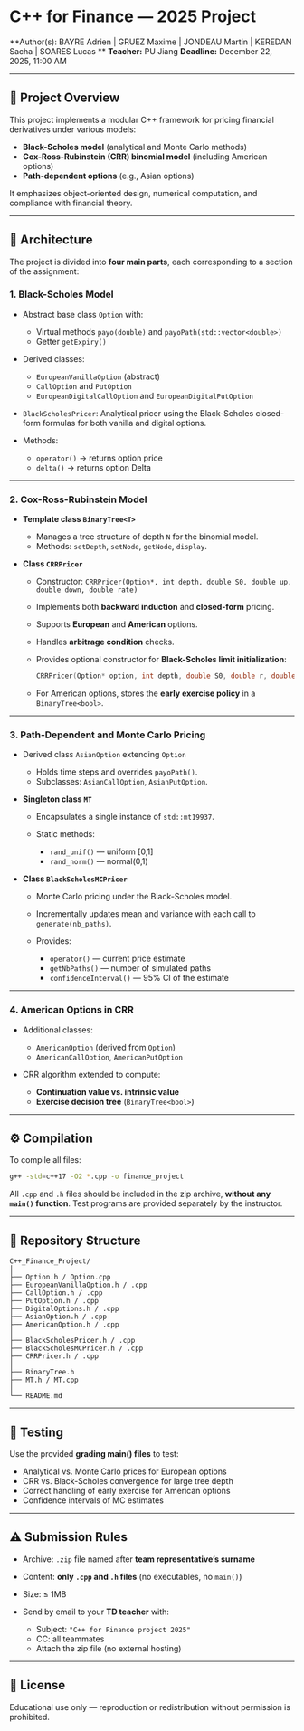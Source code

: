 # C++ for Finance — 2025 Project

**Author(s): BAYRE Adrien | GRUEZ Maxime | JONDEAU Martin | KEREDAN Sacha | SOARES Lucas **
**Teacher:** PU Jiang
**Deadline:** December 22, 2025, 11:00 AM

---

## 📘 Project Overview

This project implements a modular C++ framework for pricing financial derivatives under various models:

* **Black-Scholes model** (analytical and Monte Carlo methods)
* **Cox-Ross-Rubinstein (CRR) binomial model** (including American options)
* **Path-dependent options** (e.g., Asian options)

It emphasizes object-oriented design, numerical computation, and compliance with financial theory.

---

## 🧩 Architecture

The project is divided into **four main parts**, each corresponding to a section of the assignment:

### 1. Black-Scholes Model

* Abstract base class `Option` with:

  * Virtual methods `payo(double)` and `payoPath(std::vector<double>)`
  * Getter `getExpiry()`
* Derived classes:

  * `EuropeanVanillaOption` (abstract)
  * `CallOption` and `PutOption`
  * `EuropeanDigitalCallOption` and `EuropeanDigitalPutOption`
* `BlackScholesPricer`: Analytical pricer using the Black-Scholes closed-form formulas for both vanilla and digital options.
* Methods:

  * `operator()` → returns option price
  * `delta()` → returns option Delta

---

### 2. Cox-Ross-Rubinstein Model

* **Template class `BinaryTree<T>`**

  * Manages a tree structure of depth `N` for the binomial model.
  * Methods: `setDepth`, `setNode`, `getNode`, `display`.

* **Class `CRRPricer`**

  * Constructor: `CRRPricer(Option*, int depth, double S0, double up, double down, double rate)`
  * Implements both **backward induction** and **closed-form** pricing.
  * Supports **European** and **American** options.
  * Handles **arbitrage condition** checks.
  * Provides optional constructor for **Black-Scholes limit initialization**:

    ```cpp
    CRRPricer(Option* option, int depth, double S0, double r, double volatility);
    ```
  * For American options, stores the **early exercise policy** in a `BinaryTree<bool>`.

---

### 3. Path-Dependent and Monte Carlo Pricing

* Derived class `AsianOption` extending `Option`

  * Holds time steps and overrides `payoPath()`.
  * Subclasses: `AsianCallOption`, `AsianPutOption`.

* **Singleton class `MT`**

  * Encapsulates a single instance of `std::mt19937`.
  * Static methods:

    * `rand_unif()` — uniform [0,1]
    * `rand_norm()` — normal(0,1)

* **Class `BlackScholesMCPricer`**

  * Monte Carlo pricing under the Black-Scholes model.
  * Incrementally updates mean and variance with each call to `generate(nb_paths)`.
  * Provides:

    * `operator()` — current price estimate
    * `getNbPaths()` — number of simulated paths
    * `confidenceInterval()` — 95% CI of the estimate

---

### 4. American Options in CRR

* Additional classes:

  * `AmericanOption` (derived from `Option`)
  * `AmericanCallOption`, `AmericanPutOption`
* CRR algorithm extended to compute:

  * **Continuation value vs. intrinsic value**
  * **Exercise decision tree** (`BinaryTree<bool>`)

---

## ⚙️ Compilation

To compile all files:

```bash
g++ -std=c++17 -O2 *.cpp -o finance_project
```

All `.cpp` and `.h` files should be included in the zip archive, **without any `main()` function**.
Test programs are provided separately by the instructor.

---

## 📂 Repository Structure

```
C++_Finance_Project/
│
├── Option.h / Option.cpp
├── EuropeanVanillaOption.h / .cpp
├── CallOption.h / .cpp
├── PutOption.h / .cpp
├── DigitalOptions.h / .cpp
├── AsianOption.h / .cpp
├── AmericanOption.h / .cpp
│
├── BlackScholesPricer.h / .cpp
├── BlackScholesMCPricer.h / .cpp
├── CRRPricer.h / .cpp
│
├── BinaryTree.h
├── MT.h / MT.cpp
│
└── README.md
```

---

## 🧪 Testing

Use the provided **grading main() files** to test:

* Analytical vs. Monte Carlo prices for European options
* CRR vs. Black-Scholes convergence for large tree depth
* Correct handling of early exercise for American options
* Confidence intervals of MC estimates

---

## ⚠️ Submission Rules

* Archive: `.zip` file named after **team representative’s surname**
* Content: **only `.cpp` and `.h` files** (no executables, no `main()`)
* Size: ≤ 1MB
* Send by email to your **TD teacher** with:

  * Subject: `"C++ for Finance project 2025"`
  * CC: all teammates
  * Attach the zip file (no external hosting)

---

## 🧾 License

Educational use only — reproduction or redistribution without permission is prohibited.
